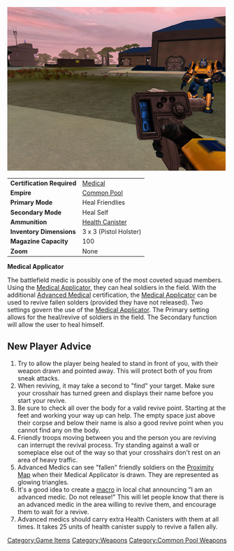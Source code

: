 ![](images/PSScreenShot0257.jpg "PSScreenShot0257.jpg")

|                            |                                                  |
| -------------------------- | ------------------------------------------------ |
| **Certification Required** | [Medical](Medical.md "wikilink")                 |
| **Empire**                 | [Common Pool](Common_Pool.md "wikilink")         |
| **Primary Mode**           | Heal Friendlies                                  |
| **Secondary Mode**         | Heal Self                                        |
| **Ammunition**             | [Health Canister](Health_Canister.md "wikilink") |
| **Inventory Dimensions**   | 3 x 3 (Pistol Holster)                           |
| **Magazine Capacity**      | 100                                              |
| **Zoom**                   | None                                             |

**Medical Applicator**

The battlefield medic is possibly one of the most coveted squad members.
Using the [Medical Applicator](Medical_Applicator.md "wikilink"), they can
heal soldiers in the field. With the additional [Advanced
Medical](Advanced_Medical.md "wikilink") certification, the [Medical
Applicator](Medical_Applicator.md "wikilink") can be used to revive fallen
solders (provided they have not released). Two settings govern the use
of the [Medical Applicator](Medical_Applicator.md "wikilink"). The Primary
setting allows for the heal/revive of soldiers in the field. The
Secondary function will allow the user to heal himself.

## New Player Advice

1.  Try to allow the player being healed to stand in front of you, with
    their weapon drawn and pointed away. This will protect both of you
    from sneak attacks.
2.  When reviving, it may take a second to "find" your target. Make sure
    your crosshair has turned green and displays their name before you
    start your revive.
3.  Be sure to check all over the body for a valid revive point.
    Starting at the feet and working your way up can help. The empty
    space just above their corpse and below their name is also a good
    revive point when you cannot find any on the body.
4.  Friendly troops moving between you and the person you are reviving
    can interrupt the revival process. Try standing against a wall or
    someplace else out of the way so that your crosshairs don't rest on
    an area of heavy traffic.
5.  Advanced Medics can see "fallen" friendly soldiers on the [Proximity
    Map](Proximity_Map.md "wikilink") when their Medical Applicator is
    drawn. They are represented as glowing triangles.
6.  It's a good idea to create a [macro](macro.md "wikilink") in local chat
    announcing "I am an advanced medic. Do not release!" This will let
    people know that there is an advanced medic in the area willing to
    revive them, and encourage them to wait for a revive.
7.  Advanced medics should carry extra Health Canisters with them at all
    times. It takes 25 units of health canister supply to revive a
    fallen ally.

[Category:Game Items](Category:Game_Items.md "wikilink")
[Category:Weapons](Category:Weapons.md "wikilink") [Category:Common Pool
Weapons](Category:Common_Pool_Weapons.md "wikilink")
